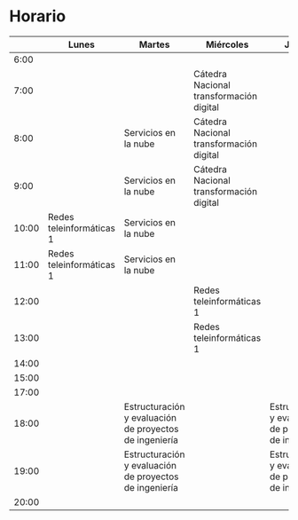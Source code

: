 # Horario

|       | Lunes                    | Martes                                                 | Miércoles                               | Jueves                                                 | Viernes                  | Sábado                     |
|-------|--------------------------|--------------------------------------------------------|-----------------------------------------|--------------------------------------------------------|--------------------------|----------------------------|
| 6:00  |                          |                                                        |                                         |                                                        |                          |                            |
| 7:00  |                          |                                                        | Cátedra Nacional transformación digital |                                                        |                          |                            |
| 8:00  |                          | Servicios en la nube                                   | Cátedra Nacional transformación digital |                                                        |                          | Introducción a la robótica |
| 9:00  |                          | Servicios en la nube                                   | Cátedra Nacional transformación digital |                                                        |                          | Introducción a la robótica |
| 10:00 | Redes teleinformáticas 1 | Servicios en la nube                                   |                                         |                                                        |                          | Introducción a la robótica |
| 11:00 | Redes teleinformáticas 1 | Servicios en la nube                                   |                                         |                                                        |                          | Introducción a la robótica |
| 12:00 |                          |                                                        | Redes teleinformáticas 1                |                                                        | Redes teleinformáticas 1 |                            |
| 13:00 |                          |                                                        | Redes teleinformáticas 1                |                                                        | Redes teleinformáticas 1 |                            |
| 14:00 |                          |                                                        |                                         |                                                        |                          |                            |
| 15:00 |                          |                                                        |                                         |                                                        |                          |                            |
| 17:00 |                          |                                                        |                                         |                                                        |                          |                            |
| 18:00 |                          | Estructuración y evaluación de proyectos de ingeniería |                                         | Estructuración y evaluación de proyectos de ingeniería |                          |                            |
| 19:00 |                          | Estructuración y evaluación de proyectos de ingeniería |                                         | Estructuración y evaluación de proyectos de ingeniería |                          |                            |
| 20:00 |                          |                                                        |                                         |                                                        |                          |                            |
